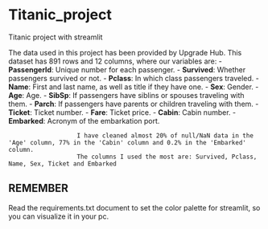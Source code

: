 # Titanic_project
 Titanic project with streamlit

The data used in this project has been provided by Upgrade Hub. This dataset has 891 rows and 12 columns, where our variables are:
                       - **PassengerId**: Unique number for each passenger.
                       - **Survived**: Whether passengers survived or not.
                       - **Pclass**: In which class passengers traveled.
                       - **Name**: First and last name, as well as title if they have one.
                       - **Sex**: Gender.
                       - **Age**: Age.
                       - **SibSp**: If passengers have siblins or spouses traveling with them.
                       - **Parch**: If passengers have parents or children traveling with them.
                       - **Ticket**: Ticket number.
                       - **Fare**: Ticket price.
                       - **Cabin**: Cabin number.
                       - **Embarked**: Acronym of the embarkation port.
                       
                       I have cleaned almost 20% of null/NaN data in the 'Age' column, 77% in the 'Cabin' column and 0.2% in the 'Embarked' column.
                       The columns I used the most are: Survived, Pclass, Name, Sex, Ticket and Embarked 
## REMEMBER ##
Read the requirements.txt document to set the color palette for streamlit, so you can visualize it in your pc.
